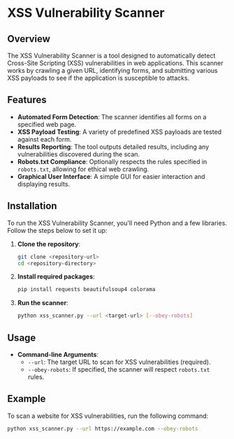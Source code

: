 # XSS Vulnerability Scanner

## Overview

The XSS Vulnerability Scanner is a tool designed to automatically detect Cross-Site Scripting (XSS) vulnerabilities in web applications. This scanner works by crawling a given URL, identifying forms, and submitting various XSS payloads to see if the application is susceptible to attacks. 




## Features

- **Automated Form Detection**: The scanner identifies all forms on a specified web page.
- **XSS Payload Testing**: A variety of predefined XSS payloads are tested against each form.
- **Results Reporting**: The tool outputs detailed results, including any vulnerabilities discovered during the scan.
- **Robots.txt Compliance**: Optionally respects the rules specified in `robots.txt`, allowing for ethical web crawling.
- **Graphical User Interface**: A simple GUI for easier interaction and displaying results.

## Installation

To run the XSS Vulnerability Scanner, you'll need Python and a few libraries. Follow the steps below to set it up:

1. **Clone the repository**:
    ```bash
    git clone <repository-url>
    cd <repository-directory>
    ```

2. **Install required packages**:
    ```bash
    pip install requests beautifulsoup4 colorama
    ```

3. **Run the scanner**:
    ```bash
    python xss_scanner.py --url <target-url> [--obey-robots]
    ```

## Usage

- **Command-line Arguments**:
    - `--url`: The target URL to scan for XSS vulnerabilities (required).
    - `--obey-robots`: If specified, the scanner will respect `robots.txt` rules.

## Example

To scan a website for XSS vulnerabilities, run the following command:
```bash
python xss_scanner.py --url https://example.com --obey-robots

